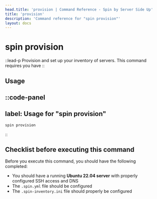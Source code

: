 ```yaml
---
head.title: 'provision | Command Reference - Spin by Server Side Up'
title: 'provision'
description: 'Command reference for "spin provision"'
layout: docs
---
```

# spin provision
::lead-p
Provision and set up your inventory of servers. This command requires you have 
::

## Usage
::code-panel
---
label: Usage for "spin provision"
---
```bash
spin provision
```
::

## Checklist before executing this command
Before you execute this command, you should have the following completed:

- You should have a running **Ubuntu 22.04 server** with properly configured SSH access and DNS
- The `.spin.yml` file should be configured 
- The `.spin-inventory.ini` file should properly be configured